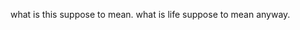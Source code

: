 what is this suppose to mean. what is life suppose to mean anyway. 

<!---
kellywritingcode/kellywritingcode is a ✨ special ✨ repository because its `README.md` (this file) appears on your GitHub profile.
You can click the Preview link to take a look at your changes.
--->
